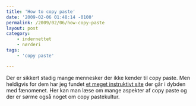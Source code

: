 ```yaml
---
title: 'How to copy paste'
date: '2009-02-06 01:48:14 -0100'
permalink: /2009/02/06/how-copy-paste
layout: post
category:
    - indernettet
    - nørderi
tags:
    - 'copy paste'

---
```

Der er sikkert stadig mange mennesker der ikke kender til copy paste. Men heldigvis for dem har jeg fundet [et meget instruktivt site](http://www.copy--paste.org/ "How to copy paste") der går i dybden med fænomenet. Her kan man læse om mange aspekter af copy paste og der er sørme også noget om copy pastekultur.
